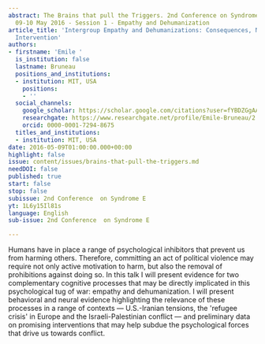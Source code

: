 ```yaml
---
abstract: The Brains that pull the Triggers. 2nd Conference on Syndrome E, Paris IAS,
  09-10 May 2016 - Session 1 - Empathy and Dehumanization
article_title: 'Intergroup Empathy and Dehumanizations: Consequences, Neural Basis,
  Intervention'
authors:
- firstname: 'Emile '
  is_institution: false
  lastname: Bruneau
  positions_and_institutions:
  - institution: MIT, USA
    positions:
    - ''
  social_channels:
    google_scholar: https://scholar.google.com/citations?user=fYBDZGgAAAAJ&hl=en
    researchgate: https://www.researchgate.net/profile/Emile-Bruneau/2
    orcid: 0000-0001-7294-8675
  titles_and_institutions:
  - institution: MIT, USA
date: 2016-05-09T01:00:00.000+00:00
highlight: false
issue: content/issues/brains-that-pull-the-triggers.md
needDOI: false
published: true
start: false
stop: false
subissue: 2nd Conference  on Syndrome E
yt: 1L6y15Il81s
language: English
sub-issue: 2nd Conference  on Syndrome E

---
```

Humans have in place a range of psychological inhibitors that prevent us from harming others. Therefore, committing an act of political violence may require not only active motivation to harm, but also the removal of prohibitions against doing so. In this talk I will present evidence for two complementary cognitive processes that may be directly implicated in this psychological tug of war: empathy and dehumanization. I will present behavioral and neural evidence highlighting the relevance of these processes in a range of contexts — U.S.-Iranian tensions, the 'refugee crisis' in Europe and the Israeli-Palestinian conflict — and preliminary data on promising interventions that may help subdue the psychological forces that drive us towards conflict.

<Youtube yt="1L6y15Il81s" caption="Intergroup Empathy and Dehumanizations: Consequences, Neural Basis, Intervention" start="false" stop="false"></Youtube>